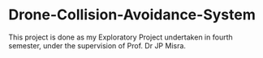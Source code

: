 # Drone-Collision-Avoidance-System
This project is done as my Exploratory Project undertaken in fourth semester, under the supervision of Prof. Dr JP Misra.
